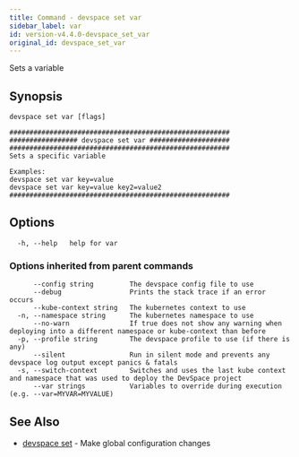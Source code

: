 ```yaml
---
title: Command - devspace set var
sidebar_label: var
id: version-v4.4.0-devspace_set_var
original_id: devspace_set_var
---
```



Sets a variable

## Synopsis


```
devspace set var [flags]
```

```
#######################################################
################# devspace set var ####################
#######################################################
Sets a specific variable 

Examples:
devspace set var key=value
devspace set var key=value key2=value2
#######################################################
```
## Options

```
  -h, --help   help for var
```

### Options inherited from parent commands

```
      --config string         The devspace config file to use
      --debug                 Prints the stack trace if an error occurs
      --kube-context string   The kubernetes context to use
  -n, --namespace string      The kubernetes namespace to use
      --no-warn               If true does not show any warning when deploying into a different namespace or kube-context than before
  -p, --profile string        The devspace profile to use (if there is any)
      --silent                Run in silent mode and prevents any devspace log output except panics & fatals
  -s, --switch-context        Switches and uses the last kube context and namespace that was used to deploy the DevSpace project
      --var strings           Variables to override during execution (e.g. --var=MYVAR=MYVALUE)
```

## See Also

* [devspace set](../../cli/commands/devspace_set)	 - Make global configuration changes
